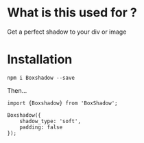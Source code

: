 # What is this used for ?

Get a perfect shadow to your div or image

# Installation

`npm i Boxshadow --save`


Then...

```
import {Boxshadow} from 'BoxShadow';

Boxshadow({
    shadow_type: 'soft',
    padding: false
});
```